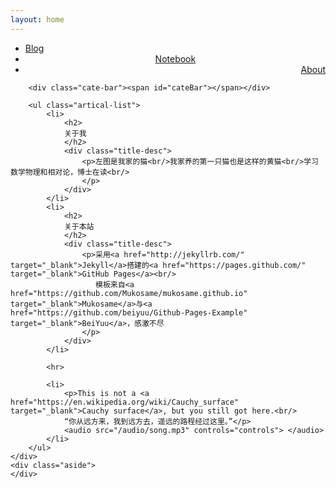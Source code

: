 ```yaml
---
layout: home
---
```


<div class="index-content about">
    <div class="section">
        <ul class="artical-cate">
            <li><a href="/home/blog"><span>Blog</span></a></li>
            <li style="text-align:center"><a href="/home/notebook"><span>Notebook</span></a></li>
            <li class="on" style="text-align:right"><a href="/"><span>About</span></a></li>
        </ul>

        <div class="cate-bar"><span id="cateBar"></span></div>

        <ul class="artical-list">
            <li>
                <h2>
				关于我
                </h2>
                <div class="title-desc">
					<p>左图是我家的猫<br/>我家养的第一只猫也是这样的黄猫<br/>学习数学物理和相对论，博士在读<br/>
					</p>	
				</div>
            </li>
			<li>
				<h2>
				关于本站
				</h2>
				<div class="title-desc">
					<p>采用<a href="http://jekyllrb.com/" target="_blank">Jekyll</a>搭建的<a href="https://pages.github.com/" target="_blank">GitHub Pages</a><br/>
				   	   模板来自<a href="https://github.com/Mukosame/mukosame.github.io" target="_blank">Mukosame</a>与<a href="https://github.com/beiyuu/Github-Pages-Example" target="_blank">BeiYuu</a>，感激不尽
					</p>	
				</div>
			</li>

			<hr>

			<li>
				<p>This is not a <a href="https://en.wikipedia.org/wiki/Cauchy_surface" target="_blank">Cauchy surface</a>, but you still got here.<br/>
				“你从远方来，我到远方去，遥远的路程经过这里。”</p>
                <audio src="/audio/song.mp3" controls="controls"> </audio>
			</li>
        </ul>
    </div>
    <div class="aside">
    </div>
</div>
